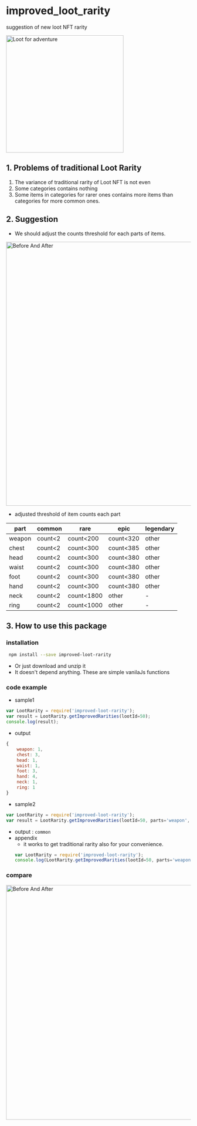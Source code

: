 # improved_loot_rarity
suggestion of new loot NFT rarity

<img src="https://github.com/hwangyukr/improved-loot-rarity/blob/master/docs/loot.png?raw=true" alt="Loot for adventure" width="320px">

## 1. Problems of traditional Loot Rarity
 1. The variance of traditional rarity of Loot NFT is not even
 2. Some categories contains nothing
 3. Some items in categories for rarer ones contains more items than categories for more common ones.


## 2. Suggestion
 - We should adjust the counts threshold for each parts of items.

 <img src="https://github.com/hwangyukr/improved-loot-rarity/blob/master/docs/before_after.png?raw=true" alt="Before And After" width="720px">

 - adjusted threshold of item counts each part

|part|common|rare|epic|legendary|
 |---|---|---|---|---|
 |weapon|count<2|count<200|count<320|other|
 |chest|count<2|count<300|count<385|other|
 |head|count<2|count<300|count<380|other|
 |waist|count<2|count<300|count<380|other|
 |foot|count<2|count<300|count<380|other|
 |hand|count<2|count<300|count<380|other|
 |neck|count<2|count<1800|other|-|
 |ring|count<2|count<1000|other|-|

## 3. How to use this package

### installation
```bash
 npm install --save improved-loot-rarity
```
 - Or just download and unzip it
 - It doesn't depend anything. These are simple vanilaJs functions

### code example

 - sample1
```javascript
var LootRarity = require('improved-loot-rarity');
var result = LootRarity.getImprovedRarities(lootId=50);
console.log(result);
```
  - output
  ```javascript
  {
      weapon: 1,
      chest: 3,
      head: 1,
      waist: 1,
      foot: 3,
      hand: 4,
      neck: 1,
      ring: 1
  }
  ```
 - sample2
  ```javascript
  var LootRarity = require('improved-loot-rarity');
  var result = LootRarity.getImprovedRarities(lootId=50, parts='weapon', value_type='tier');
  ```
  - output : `common`
 - appendix
   - it works to get traditional rarity also for your convenience.
   ```javascript
   var LootRarity = require('improved-loot-rarity');
   console.log(LootRarity.getImprovedRarities(lootId=50, parts='weapon', value_type='tier')); // 'common'
   ```

### compare
<img src="https://github.com/hwangyukr/improved-loot-rarity/blob/master/docs/charts.png?raw=true" alt="Before And After" width="640px">
